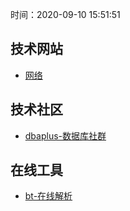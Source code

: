 时间：2020-09-10 15:51:51

## 技术网站

* [网络](https://applezulab.netdpi.net/)

## 技术社区

* [dbaplus-数据库社群](https://dbaplus.cn/)

## 在线工具

* [bt-在线解析](https://chocobo1.github.io/bencode_online/)



